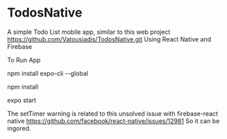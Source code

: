 # TodosNative
A simple Todo List mobile app, similar to this web project https://github.com/Vatousiadis/TodosNative.git Using React Native and Firebase

To Run App

npm install expo-cli --global

npm install

expo start


The setTimer warning is related to this unsolved issue with firebase-react native
https://github.com/facebook/react-native/issues/12981
So it can be ingored.
